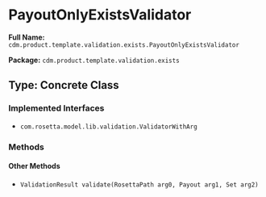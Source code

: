 # PayoutOnlyExistsValidator

**Full Name:** `cdm.product.template.validation.exists.PayoutOnlyExistsValidator`

**Package:** `cdm.product.template.validation.exists`

## Type: Concrete Class

### Implemented Interfaces

- `com.rosetta.model.lib.validation.ValidatorWithArg`

### Methods

#### Other Methods

- `ValidationResult validate(RosettaPath arg0, Payout arg1, Set arg2)`

